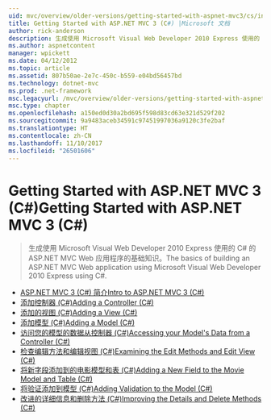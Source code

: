 ```yaml
---
uid: mvc/overview/older-versions/getting-started-with-aspnet-mvc3/cs/index
title: Getting Started with ASP.NET MVC 3 (C#) |Microsoft 文档
author: rick-anderson
description: 生成使用 Microsoft Visual Web Developer 2010 Express 使用的 C# 的 ASP.NET MVC Web 应用程序的基础知识。
ms.author: aspnetcontent
manager: wpickett
ms.date: 04/12/2012
ms.topic: article
ms.assetid: 807b50ae-2e7c-450c-b559-e04bd56457bd
ms.technology: dotnet-mvc
ms.prod: .net-framework
msc.legacyurl: /mvc/overview/older-versions/getting-started-with-aspnet-mvc3/cs
msc.type: chapter
ms.openlocfilehash: a150ed0d30a2bd695f598d83cd63e321d529f202
ms.sourcegitcommit: 9a9483aceb34591c97451997036a9120c3fe2baf
ms.translationtype: HT
ms.contentlocale: zh-CN
ms.lasthandoff: 11/10/2017
ms.locfileid: "26501606"
---
```

<a name="getting-started-with-aspnet-mvc-3-c"></a><span data-ttu-id="03590-103">Getting Started with ASP.NET MVC 3 (C#)</span><span class="sxs-lookup"><span data-stu-id="03590-103">Getting Started with ASP.NET MVC 3 (C#)</span></span>
====================
> <span data-ttu-id="03590-104">生成使用 Microsoft Visual Web Developer 2010 Express 使用的 C# 的 ASP.NET MVC Web 应用程序的基础知识。</span><span class="sxs-lookup"><span data-stu-id="03590-104">The basics of building an ASP.NET MVC Web application using Microsoft Visual Web Developer 2010 Express using C#.</span></span>


- [<span data-ttu-id="03590-105">ASP.NET MVC 3 (C#) 简介</span><span class="sxs-lookup"><span data-stu-id="03590-105">Intro to ASP.NET MVC 3 (C#)</span></span>](intro-to-aspnet-mvc-3.md)
- [<span data-ttu-id="03590-106">添加控制器 (C#)</span><span class="sxs-lookup"><span data-stu-id="03590-106">Adding a Controller (C#)</span></span>](adding-a-controller.md)
- [<span data-ttu-id="03590-107">添加的视图 (C#)</span><span class="sxs-lookup"><span data-stu-id="03590-107">Adding a View (C#)</span></span>](adding-a-view.md)
- [<span data-ttu-id="03590-108">添加模型 (C#)</span><span class="sxs-lookup"><span data-stu-id="03590-108">Adding a Model (C#)</span></span>](adding-a-model.md)
- [<span data-ttu-id="03590-109">访问您的模型的数据从控制器 (C#)</span><span class="sxs-lookup"><span data-stu-id="03590-109">Accessing your Model's Data from a Controller (C#)</span></span>](accessing-your-models-data-from-a-controller.md)
- [<span data-ttu-id="03590-110">检查编辑方法和编辑视图 (C#)</span><span class="sxs-lookup"><span data-stu-id="03590-110">Examining the Edit Methods and Edit View (C#)</span></span>](examining-the-edit-methods-and-edit-view.md)
- [<span data-ttu-id="03590-111">将新字段添加到的电影模型和表 (C#)</span><span class="sxs-lookup"><span data-stu-id="03590-111">Adding a New Field to the Movie Model and Table (C#)</span></span>](adding-a-new-field.md)
- [<span data-ttu-id="03590-112">将验证添加到模型 (C#)</span><span class="sxs-lookup"><span data-stu-id="03590-112">Adding Validation to the Model (C#)</span></span>](adding-validation-to-the-model.md)
- [<span data-ttu-id="03590-113">改进的详细信息和删除方法 (C#)</span><span class="sxs-lookup"><span data-stu-id="03590-113">Improving the Details and Delete Methods (C#)</span></span>](improving-the-details-and-delete-methods.md)
